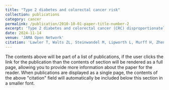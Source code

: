 ```yaml
---
title: "Type 2 diabetes and colorectal cancer risk"
collection: publications
category: cancer
permalink: /publication/2010-10-01-paper-title-number-2
excerpt: 'Type 2 diabetes and colorectal cancer (CRC) disproportionately burden indviduals of low socioeconomic status and African American race. Although diabetes is an emerging CRC risk factor, associations between diabetes and CRC in these populations are understudied. These findings suggest that given the emerging association between diabetes and elevated risk for colorectal cancer, screening via colonoscopy for individuals with diabetes may help to mitigate risk.'
date: 2024-11-14
venue: 'JAMA Open Network'
citation: 'Lawler T, Walts ZL, Steinwandel M, Lipworth L, Murff H, Zheng W, Warren Andersen S. Type 2 Diabetes and Colorectal Cancer Risk. JAMA Netw Open. 2023;6(11):e2343333. doi:10.1001/jamanetworkopen.2023.43333'
---
```


The contents above will be part of a list of publications, if the user clicks the link for the publication than the contents of section will be rendered as a full page, allowing you to provide more information about the paper for the reader. When publications are displayed as a single page, the contents of the above "citation" field will automatically be included below this section in a smaller font.
